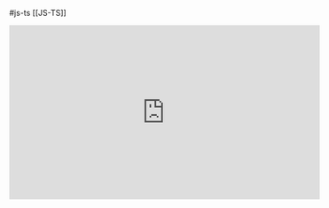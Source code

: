 #js-ts [[JS-TS]]

<iframe width="560" height="315" src="https://www.youtube.com/embed/k70t3svgTss" title="YouTube video player" frameborder="0" allow="accelerometer; autoplay; clipboard-write; encrypted-media; gyroscope; picture-in-picture" allowfullscreen></iframe>
